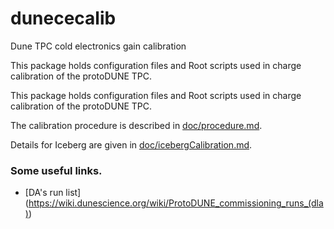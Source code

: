 # dunececalib
Dune TPC cold electronics gain calibration

This package holds configuration files and Root scripts used in charge calibration
of the protoDUNE TPC.

This package holds configuration files and Root scripts used in charge calibration
of the protoDUNE TPC.

The calibration procedure is described in [doc/procedure.md](doc/procedure.md).

Details for Iceberg are given in [doc/icebergCalibration.md](doc/icebergCalibration.md).

### Some useful links.
* [DA's run list] (https://wiki.dunescience.org/wiki/ProtoDUNE_commissioning_runs_(dla))
